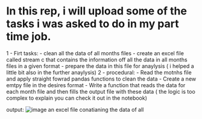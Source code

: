 # In this rep, i will upload some of the tasks i was asked to do in my part time job. 
1 - Firt tasks:
     - clean all the data of all months files
     - create an excel file called stream c that contains the information off all the data in all months files in a given format
     - prepare the data in this file for anaylysis ( i helped a little bit also in the further anaylysis)
2 - procedural:
     - Read the motnhs file and apply straight fowrad pandas functions to clean the data
     - Create a new emtpy file in the desires format
     - Write a function that reads the data for each month file and then fills the output file with these data ( the logic is too complex to explain you can check it out in the notebook)
    

output:
  ![image](https://github.com/iLawFD/Part-time-Data-analysis/assets/88871860/a8703129-ba0a-470d-83d2-67b08d7705ac)
  an excel file conatianing the data of all 
